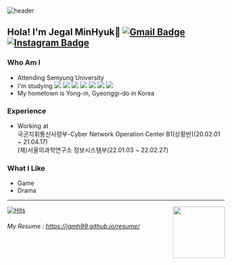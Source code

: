 ![header](https://capsule-render.vercel.app/api?type=Waving&color=6699FF&height=145&section=header&text=Jegal%20MinHyuk&fontSize=35&&fontColor=FFFFFF)
## Hola! I'm Jegal MinHyuk👋 [![Gmail Badge](https://img.shields.io/badge/Gmail-D14836?style=flat&logo=Gmail&logoColor=white)](mailto:jooa12342@gmail.com)[![Instagram Badge](https://img.shields.io/badge/Instagram-D14836?style=flat&logo=Instagram&logoColor=white)](https://www.instagram.com/jgmh__99)
### Who Am I
- Attending Semyung University
- I'm studying 
<img src="https://img.shields.io/badge/HTML5-E34F26?style=flat-square&logo=HTML5&logoColor=white"/></a>
<img src="https://img.shields.io/badge/JavaScript-F7DF1E?style=flat-square&logo=JavaScript&logoColor=white"/></a>
<img src="https://img.shields.io/badge/Node.js-339933?style=flat-square&logo=Node.js&logoColor=white"/></a>
<img src="https://img.shields.io/badge/MySQL-4479A1?style=flat-square&logo=MySQL&logoColor=white"/></a>
<img src="https://img.shields.io/badge/c++-00599C?style=flat-square&logo=c%2B%2B&logoColor=white"/></a> 
<img src="https://img.shields.io/badge/C-A8B9CC?style=flat-square&logo=C&logoColor=white"/><a>
<img src="https://img.shields.io/badge/Linux-FCC624?style=flat-squar&logo=Linux&logoColor=white"/></a><br>
- My hometown is Yong-in, Gyeonggi-do in Korea
### Experience
- Working at </br>
    국군지휘통신사령부-Cyber Network Operation Center B1(상황반)(20.02.01 ~ 21.04.17)</br> 
   (재)서울의과학연구소 정보시스템부(22.01.03 ~ 22.02.27)</br>
### What I Like
- Game
- Drama
* * *
[![Hits](https://hits.seeyoufarm.com/api/count/incr/badge.svg?url=https%3A%2F%2Fgithub.com%2Fhaesoo9410&count_bg=%23EB8B10&title_bg=%23684327&icon=&icon_color=%23E7E7E7&title=VISIT&edge_flat=false)](https://github.com/jgmh99)
<img align='right' src="https://github-readme-stats.vercel.app/api?username=jgmh99" height="120">
###### My Resume : <https://jgmh99.github.io/resume/>

<!-- 아래 내용 안보이게 하는 거임 ㅇㅇ

☑️ 
Here are some ideas to get you started:

- 🔭 I’m currently working on ...
- 🌱 I’m currently learning ...
- 👯 I’m looking to collaborate on ...
- 🤔 I’m looking for help with ...
- 💬 Ask me about ...
- 📫 How to reach me: ...
- 😄 Pronouns: ...
- ⚡ Fun fact: ...
